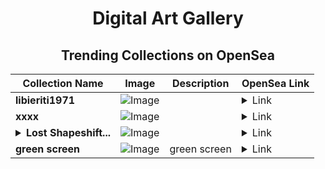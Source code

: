 <div align="center">

# Digital Art Gallery

## Trending Collections on OpenSea

| Collection Name                       | Image                                                                                     | Description                       | OpenSea Link                                                                                          |
|---------------------------------------|-------------------------------------------------------------------------------------------|-----------------------------------|--------------------------------------------------------------------------------------------------------|
| **libieriti1971** | ![Image](https://i.seadn.io/s/raw/files/73a056f3c4845871d8b56afdf1013eb9.jpg?w=500&auto=format?w=200&auto=format) |  | <details><summary>Link</summary>[libieriti1971](https://opensea.io/collection/libieriti1971)</details> |
| **xxxx** | ![Image](https://i.seadn.io/s/raw/files/bd21fd4a15648baa8d480a276d50f19d.png?w=500&auto=format?w=200&auto=format) |  | <details><summary>Link</summary>[xxxx](https://opensea.io/collection/xxxx-80)</details> |
| **<details><summary>Lost Shapeshift...</summary>Lost Shapeshifters</details>** | ![Image](https://i.seadn.io/s/raw/files/1ae7005589a0a90ca93f9f905e02c4c1.jpg?w=500&auto=format?w=200&auto=format) |  | <details><summary>Link</summary>[Lost Shapeshifters](https://opensea.io/collection/lost-shapeshifters)</details> |
| **green screen** | ![Image](https://i.seadn.io/s/raw/files/b1ad3e263e41f2d268f3e76ce31b1788.jpg?w=500&auto=format?w=200&auto=format) | green screen | <details><summary>Link</summary>[green screen](https://opensea.io/collection/green-screen-1)</details> |

</div>